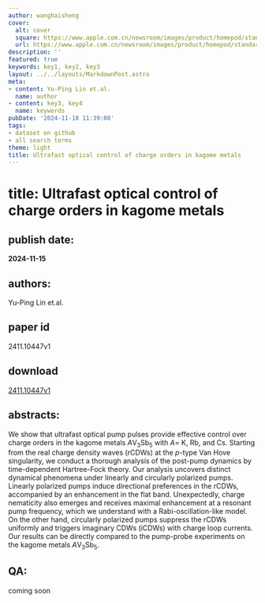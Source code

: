 ```yaml
---
author: wanghaisheng
cover:
  alt: cover
  square: https://www.apple.com.cn/newsroom/images/product/homepod/standard/Apple-HomePod-hero-230118_big.jpg.large_2x.jpg
  url: https://www.apple.com.cn/newsroom/images/product/homepod/standard/Apple-HomePod-hero-230118_big.jpg.large_2x.jpg
description: ''
featured: true
keywords: key1, key2, key3
layout: ../../layouts/MarkdownPost.astro
meta:
- content: Yu-Ping Lin et.al.
  name: author
- content: key3, key4
  name: keywords
pubDate: '2024-11-18 11:39:08'
tags:
- dataset on github
- all search terms
theme: light
title: Ultrafast optical control of charge orders in kagome metals
---
```


# title: Ultrafast optical control of charge orders in kagome metals 
## publish date: 
**2024-11-15** 
## authors: 
  Yu-Ping Lin et.al. 
## paper id
2411.10447v1
## download
[2411.10447v1](http://arxiv.org/abs/2411.10447v1)
## abstracts:
We show that ultrafast optical pump pulses provide effective control over charge orders in the kagome metals $A$V$_3$Sb$_5$ with $A=$ K, Rb, and Cs. Starting from the real charge density waves (rCDWs) at the $p$-type Van Hove singularity, we conduct a thorough analysis of the post-pump dynamics by time-dependent Hartree-Fock theory. Our analysis uncovers distinct dynamical phenomena under linearly and circularly polarized pumps. Linearly polarized pumps induce directional preferences in the rCDWs, accompanied by an enhancement in the flat band. Unexpectedly, charge nematicity also emerges and receives maximal enhancement at a resonant pump frequency, which we understand with a Rabi-oscillation-like model. On the other hand, circularly polarized pumps suppress the rCDWs uniformly and triggers imaginary CDWs (iCDWs) with charge loop currents. Our results can be directly compared to the pump-probe experiments on the kagome metals $A$V$_3$Sb$_5$.
## QA:
coming soon
